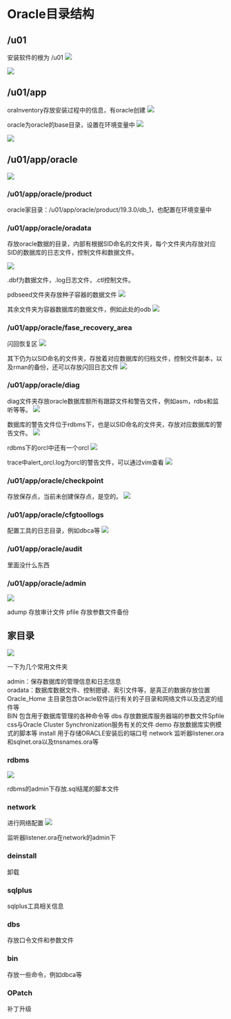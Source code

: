 # Oracle目录结构

## /u01
安装软件的根为 /u01
![](./assets/2022-12-01-10-45-47.png)

![](./assets/2022-12-01-10-47-11.png)

## /u01/app
oraInventory存放安装过程中的信息，有oracle创建
![](./assets/2022-12-01-10-48-41.png)

oracle为oracle的base目录，设置在环境变量中
![](./assets/2022-12-01-10-49-28.png)

![](./assets/2022-12-01-10-51-41.png)

## /u01/app/oracle
![](./assets/2022-12-01-10-52-24.png)

### /u01/app/oracle/product
oracle家目录：/u01/app/oracle/product/19.3.0/db_1，也配置在环境变量中

### /u01/app/oracle/oradata
存放oracle数据的目录，内部有根据SID命名的文件夹，每个文件夹内存放对应SID的数据库的日志文件，控制文件和数据文件。

![](./assets/2022-12-01-10-57-17.png)

.dbf为数据文件，.log日志文件，.ctl控制文件。

pdbseed文件夹存放种子容器的数据文件
![](./assets/2022-12-01-10-58-53.png)

其余文件夹为容器数据库的数据文件，例如此处的odb
![](./assets/2022-12-01-11-00-07.png)

### /u01/app/oracle/fase_recovery_area

闪回恢复区
![](./assets/2022-12-01-11-01-41.png)

其下仍为以SID命名的文件夹，存放着对应数据库的归档文件，控制文件副本，以及rman的备份，还可以存放闪回日志文件
![](./assets/2022-12-01-11-02-23.png)

### /u01/app/oracle/diag

diag文件夹存放oracle数据库额所有跟踪文件和警告文件，例如asm，rdbs和监听等等。
![](./assets/2022-12-01-11-05-19.png)

数据库的警告文件位于rdbms下，也是以SID命名的文件夹，存放对应数据库的警告文件。
![](./assets/2022-12-01-11-07-22.png)

rdbms下的orcl中还有一个orcl
![](./assets/2022-12-01-11-12-41.png)

trace中alert_orcl.log为orcl的警告文件，可以通过vim查看
![](./assets/2022-12-01-11-13-52.png)

### /u01/app/oracle/checkpoint
存放保存点，当前未创建保存点，是空的。
![](./assets/2022-12-01-11-18-27.png)

### /u01/app/oracle/cfgtoollogs
配置工具的日志目录，例如dbca等
![](./assets/2022-12-01-11-18-48.png)

### /u01/app/oracle/audit
里面没什么东西

### /u01/app/oracle/admin
![](./assets/2022-12-01-11-21-10.png)

adump 存放审计文件 pfile 存放参数文件备份

## 家目录
![](./assets/2022-12-01-11-23-33.png)

一下为几个常用文件夹

admin：保存数据库的管理信息和日志信息<br />
oradata：数据库数据文件、控制摁键、索引文件等，是真正的数据存放位置<br />
Oracle_Home 主目录包含Oracle软件运行有关的子目录和网络文件以及选定的组件等<br />
BIN 包含用于数据库管理的各种命令等
dbs 存放数据库服务器端的参数文件Spfile
css与Oracle Cluster Synchronization服务有关的文件
demo 存放数据库实例模式的脚本等
install 用于存储ORACLE安装后的端口号
network 监听器listener.ora和sqlnet.ora以及tnsnames.ora等

### rdbms
![](./assets/2022-12-01-11-24-49.png)

rdbms的admin下存放.sql结尾的脚本文件

### network
进行网络配置
![](./assets/2022-12-01-11-26-39.png)

监听器listener.ora在network的admin下

### deinstall
卸载

### sqlplus
sqlplus工具相关信息

### dbs
存放口令文件和参数文件

### bin
存放一些命令，例如dbca等

### OPatch
补丁升级
